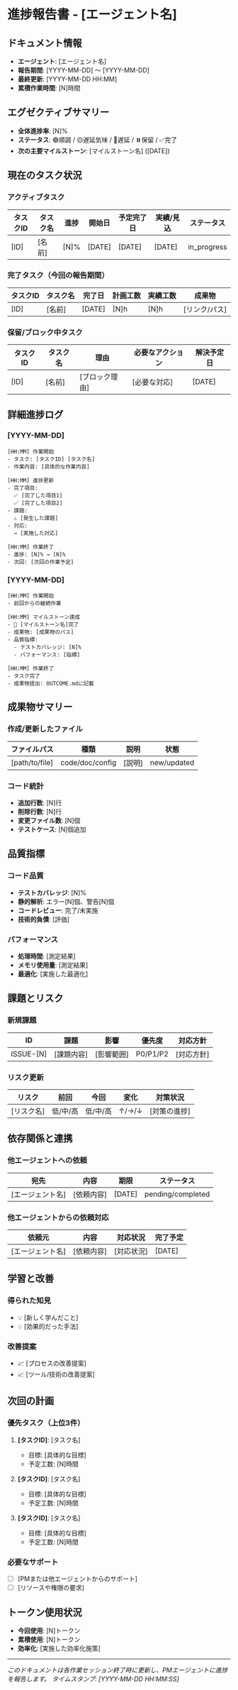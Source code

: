 # 進捗報告書 - [エージェント名]

## ドキュメント情報
- **エージェント**: [エージェント名]
- **報告期間**: [YYYY-MM-DD] ～ [YYYY-MM-DD]
- **最終更新**: [YYYY-MM-DD HH:MM]
- **累積作業時間**: [N]時間

## エグゼクティブサマリー
- **全体進捗率**: [N]%
- **ステータス**: 🟢順調 / 🟡遅延気味 / 🔴遅延 / ⏸️保留 / ✅完了
- **次の主要マイルストーン**: [マイルストーン名] ([DATE])

## 現在のタスク状況

### アクティブタスク
| タスクID | タスク名 | 進捗 | 開始日 | 予定完了日 | 実績/見込 | ステータス |
|---------|---------|------|--------|-----------|----------|-----------|
| [ID] | [名前] | [N]% | [DATE] | [DATE] | [DATE] | in_progress |

### 完了タスク（今回の報告期間）
| タスクID | タスク名 | 完了日 | 計画工数 | 実績工数 | 成果物 |
|---------|---------|--------|----------|----------|--------|
| [ID] | [名前] | [DATE] | [N]h | [N]h | [リンク/パス] |

### 保留/ブロック中タスク
| タスクID | タスク名 | 理由 | 必要なアクション | 解決予定日 |
|---------|---------|------|-----------------|-----------|
| [ID] | [名前] | [ブロック理由] | [必要な対応] | [DATE] |

## 詳細進捗ログ

### [YYYY-MM-DD]
```
[HH:MM] 作業開始
- タスク: [タスクID] [タスク名]
- 作業内容: [具体的な作業内容]

[HH:MM] 進捗更新
- 完了項目:
  ✅ [完了した項目1]
  ✅ [完了した項目2]
- 課題:
  ⚠️ [発生した課題]
- 対応:
  → [実施した対応]

[HH:MM] 作業終了
- 進捗: [N]% → [N]%
- 次回: [次回の作業予定]
```

### [YYYY-MM-DD]
```
[HH:MM] 作業開始
- 前回からの継続作業

[HH:MM] マイルストーン達成
- 🎯 [マイルストーン名]完了
- 成果物: [成果物のパス]
- 品質指標:
  - テストカバレッジ: [N]%
  - パフォーマンス: [指標]

[HH:MM] 作業終了
- タスク完了
- 成果物提出: OUTCOME.mdに記載
```

## 成果物サマリー

### 作成/更新したファイル
| ファイルパス | 種類 | 説明 | 状態 |
|-------------|------|------|------|
| [path/to/file] | code/doc/config | [説明] | new/updated |

### コード統計
- **追加行数**: [N]行
- **削除行数**: [N]行
- **変更ファイル数**: [N]個
- **テストケース**: [N]個追加

## 品質指標

### コード品質
- **テストカバレッジ**: [N]%
- **静的解析**: エラー[N]個、警告[N]個
- **コードレビュー**: 完了/未実施
- **技術的負債**: [評価]

### パフォーマンス
- **処理時間**: [測定結果]
- **メモリ使用量**: [測定結果]
- **最適化**: [実施した最適化]

## 課題とリスク

### 新規課題
| ID | 課題 | 影響 | 優先度 | 対応方針 |
|----|------|------|--------|---------|
| ISSUE-[N] | [課題内容] | [影響範囲] | P0/P1/P2 | [対応方針] |

### リスク更新
| リスク | 前回 | 今回 | 変化 | 対策状況 |
|--------|------|------|------|----------|
| [リスク名] | 低/中/高 | 低/中/高 | ↑/→/↓ | [対策の進捗] |

## 依存関係と連携

### 他エージェントへの依頼
| 宛先 | 内容 | 期限 | ステータス |
|------|------|------|-----------|
| [エージェント名] | [依頼内容] | [DATE] | pending/completed |

### 他エージェントからの依頼対応
| 依頼元 | 内容 | 対応状況 | 完了予定 |
|--------|------|----------|----------|
| [エージェント名] | [依頼内容] | [対応状況] | [DATE] |

## 学習と改善

### 得られた知見
- 💡 [新しく学んだこと]
- 💡 [効果的だった手法]

### 改善提案
- 📈 [プロセスの改善提案]
- 📈 [ツール/技術の改善提案]

## 次回の計画

### 優先タスク（上位3件）
1. **[タスクID]**: [タスク名]
   - 目標: [具体的な目標]
   - 予定工数: [N]時間

2. **[タスクID]**: [タスク名]
   - 目標: [具体的な目標]
   - 予定工数: [N]時間

3. **[タスクID]**: [タスク名]
   - 目標: [具体的な目標]
   - 予定工数: [N]時間

### 必要なサポート
- [ ] [PMまたは他エージェントからのサポート]
- [ ] [リソースや権限の要求]

## トークン使用状況
- **今回使用**: [N]トークン
- **累積使用**: [N]トークン
- **効率化**: [実施した効率化施策]

---
*このドキュメントは各作業セッション終了時に更新し、PMエージェントに進捗を報告します。*
*タイムスタンプ: [YYYY-MM-DD HH:MM:SS]*